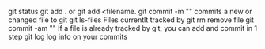 git status
git add .  or git add <filename.
git commit -m "<comment>"   commits a new or changed file to git
git ls-files   Files currentlt tracked by git
rm <filename> remove file
git commit -am "<comment>"  If a file is already tracked by git, you can add and commit in 1 step
git log   log info on your commits
